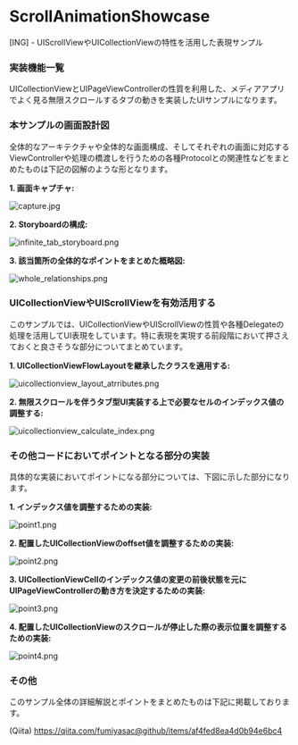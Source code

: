 # ScrollAnimationShowcase

[ING] - UIScrollViewやUICollectionViewの特性を活用した表現サンプル

### 実装機能一覧

UICollectionViewとUIPageViewControllerの性質を利用した、メディアアプリでよく見る無限スクロールするタブの動きを実装したUIサンプルになります。

### 本サンプルの画面設計図

全体的なアーキテクチャや全体的な画面構成、そしてそれぞれの画面に対応するViewControllerや処理の橋渡しを行うための各種Protocolとの関連性などをまとめたものは下記の図解のような形となります。

__1. 画面キャプチャ:__

![capture.jpg](https://qiita-image-store.s3.amazonaws.com/0/17400/aa4c7d31-6d45-41db-bb1f-4d2a774a972f.jpeg)

__2. Storyboardの構成:__

![infinite_tab_storyboard.png](https://qiita-image-store.s3.amazonaws.com/0/17400/d586b288-9db3-21c5-d7f4-c9d821c7cbdb.png)

__3. 該当箇所の全体的なポイントをまとめた概略図:__

![whole_relationships.png](https://camo.qiitausercontent.com/0a5fa9a8a475d1f1bdf670beff579004c60433a1/68747470733a2f2f71696974612d696d6167652d73746f72652e73332e616d617a6f6e6177732e636f6d2f302f31373430302f62653239333833662d643935642d363564312d373937342d3539316632663766386639352e706e67)

### UICollectionViewやUIScrollViewを有効活用する

このサンプルでは、UICollectionViewやUIScrollViewの性質や各種Delegateの処理を活用してUI表現をしています。特に表現を実現する前段階において押さえておくと良さそうな部分についてまとめています。

__1. UICollectionViewFlowLayoutを継承したクラスを適用する:__

![uicollectionview_layout_atrributes.png](https://qiita-image-store.s3.amazonaws.com/0/17400/b62b8cf1-3bb4-e732-b909-8b51f2a13586.png)

__2. 無限スクロールを伴うタブ型UI実装する上で必要なセルのインデックス値の調整する:__

![uicollectionview_calculate_index.png](https://qiita-image-store.s3.amazonaws.com/0/17400/fe84d355-f840-b086-344a-736e633d3753.png)

### その他コードにおいてポイントとなる部分の実装

具体的な実装においてポイントになる部分については、下図に示した部分になります。

__1. インデックス値を調整するための実装:__

![point1.png](https://qiita-image-store.s3.amazonaws.com/0/17400/d7a36833-8bb1-3fc9-221f-bda57dffaf76.png)

__2. 配置したUICollectionViewのoffset値を調整するための実装:__

![point2.png](https://qiita-image-store.s3.amazonaws.com/0/17400/58b1edbd-27b4-bc0c-5f60-4c31a17dbedf.png)

__3. UICollectionViewCellのインデックス値の変更の前後状態を元にUIPageViewControllerの動き方を決定するための実装:__

![point3.png](https://qiita-image-store.s3.amazonaws.com/0/17400/a6000f9a-192b-bfef-90c9-2c8f8f62737c.png)

__4. 配置したUICollectionViewのスクロールが停止した際の表示位置を調整するための実装:__

![point4.png](https://qiita-image-store.s3.amazonaws.com/0/17400/c7beb155-f930-2aed-61da-3e45d33e9813.png)

### その他

このサンプル全体の詳細解説とポイントをまとめたものは下記に掲載しております。

(Qiita) https://qiita.com/fumiyasac@github/items/af4fed8ea4d0b94e6bc4
